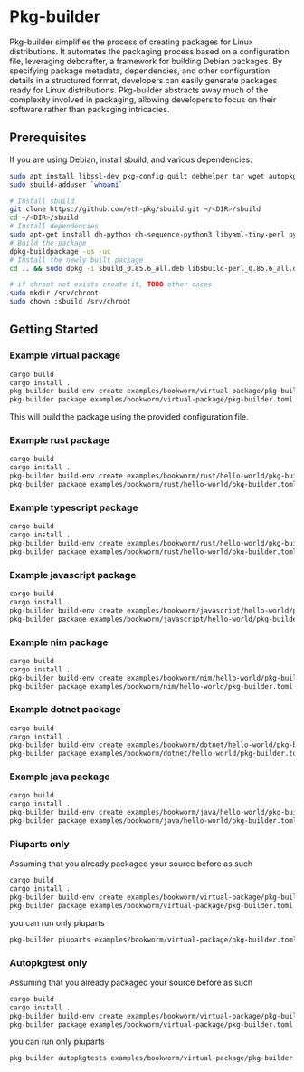 # Pkg-builder

Pkg-builder simplifies the process of creating packages for Linux distributions. It automates the packaging process based on a configuration file, leveraging debcrafter, a framework for building Debian packages. By specifying package metadata, dependencies, and other configuration details in a structured format, developers can easily generate packages ready for Linux distributions. Pkg-builder abstracts away much of the complexity involved in packaging, allowing developers to focus on their software rather than packaging intricacies.

## Prerequisites

If you are using Debian, install sbuild, and various dependencies:

```bash
sudo apt install libssl-dev pkg-config quilt debhelper tar wget autopkgtest vmdb2 qemu-system-x86
sudo sbuild-adduser `whoami`

# Install sbuild
git clone https://github.com/eth-pkg/sbuild.git ~/<DIR>/sbuild 
cd ~/<DIR>/sbuild  
# Install dependencies
sudo apt-get install dh-python dh-sequence-python3 libyaml-tiny-perl python3-all 
# Build the package
dpkg-buildpackage -us -uc  
# Install the newly built package 
cd .. && sudo dpkg -i sbuild_0.85.6_all.deb libsbuild-perl_0.85.6_all.deb

# if chroot not exists create it, TODO other cases 
sudo mkdir /srv/chroot 
sudo chown :sbuild /srv/chroot 
```


## Getting Started

### Example virtual package
```bash
cargo build 
cargo install . 
pkg-builder build-env create examples/bookworm/virtual-package/pkg-builder.toml
pkg-builder package examples/bookworm/virtual-package/pkg-builder.toml
```

This will build the package using the provided configuration file.

### Example rust package

```bash
cargo build 
cargo install . 
pkg-builder build-env create examples/bookworm/rust/hello-world/pkg-builder.toml
pkg-builder package examples/bookworm/rust/hello-world/pkg-builder.toml
```

### Example typescript package

```bash
cargo build 
cargo install . 
pkg-builder build-env create examples/bookworm/rust/hello-world/pkg-builder.toml
pkg-builder package examples/bookworm/rust/hello-world/pkg-builder.toml
```

### Example javascript package

```bash
cargo build 
cargo install . 
pkg-builder build-env create examples/bookworm/javascript/hello-world/pkg-builder.toml
pkg-builder package examples/bookworm/javascript/hello-world/pkg-builder.toml
```

### Example nim package

```bash
cargo build 
cargo install . 
pkg-builder build-env create examples/bookworm/nim/hello-world/pkg-builder.toml
pkg-builder package examples/bookworm/nim/hello-world/pkg-builder.toml
```

### Example dotnet package

```bash
cargo build 
cargo install . 
pkg-builder build-env create examples/bookworm/dotnet/hello-world/pkg-builder.toml
pkg-builder package examples/bookworm/dotnet/hello-world/pkg-builder.toml
```

### Example java package

```bash
cargo build 
cargo install . 
pkg-builder build-env create examples/bookworm/java/hello-world/pkg-builder.toml
pkg-builder package examples/bookworm/java/hello-world/pkg-builder.toml
```

### Piuparts only 

Assuming that you already packaged your source before as such 
```bash
cargo build 
cargo install . 
pkg-builder build-env create examples/bookworm/virtual-package/pkg-builder.toml
pkg-builder package examples/bookworm/virtual-package/pkg-builder.toml
```

you can run only piuparts 
```bash
pkg-builder piuparts examples/bookworm/virtual-package/pkg-builder.toml
```

### Autopkgtest only

Assuming that you already packaged your source before as such
```bash
cargo build 
cargo install . 
pkg-builder build-env create examples/bookworm/virtual-package/pkg-builder.toml
pkg-builder package examples/bookworm/virtual-package/pkg-builder.toml
```

you can run only piuparts
```bash
pkg-builder autopkgtests examples/bookworm/virtual-package/pkg-builder.toml
```